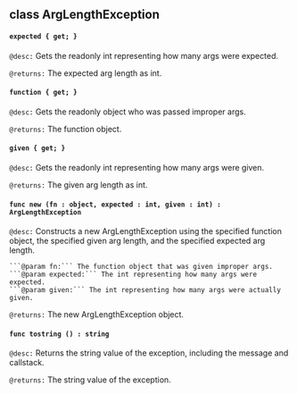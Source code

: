 ## class ArgLengthException

#### ```expected { get; }```


```@desc:``` Gets the readonly int representing how many args were expected.

```@returns:``` The expected arg length as int.

#### ```function { get; }```


```@desc:``` Gets the readonly object who was passed improper args.

```@returns:``` The function object.

#### ```given { get; }```


```@desc:``` Gets the readonly int representing how many args were given.

```@returns:``` The given arg length as int.

#### ```func new (fn : object, expected : int, given : int) : ArgLengthException```


```@desc:``` Constructs a new ArgLengthException using the specified function object, the specified given arg length, and the specified expected arg length.

	```@param fn:``` The function object that was given improper args.
	```@param expected:``` The int representing how many args were expected.
	```@param given:``` The int representing how many args were actually given.
```@returns:``` The new ArgLengthException object.

#### ```func tostring () : string```


```@desc:``` Returns the string value of the exception, including the message and callstack.

```@returns:``` The string value of the exception.


